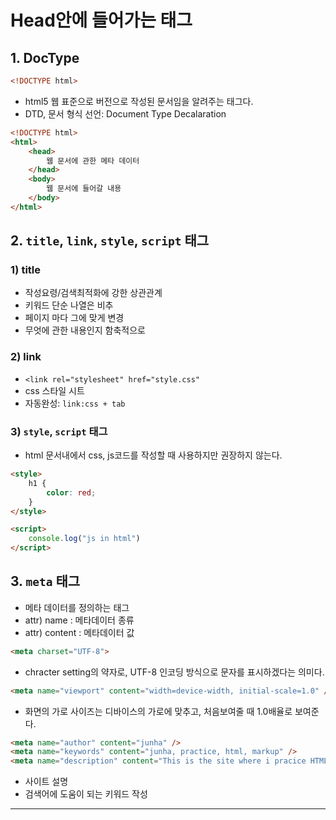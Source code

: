 # Head안에 들어가는 태그

## 1. DocType

```html
<!DOCTYPE html>
```
-   html5 웹 표준으로 버전으로 작성된 문서임을 알려주는 태그다.
-   DTD, 문서 형식 선언: Document Type Decalaration

```html
<!DOCTYPE html>
<html>
    <head>
        웹 문서에 관한 메타 데이터
    </head>
    <body>
        웹 문서에 들어갈 내용
    </body>
</html>
```

## 2. `title`, `link`, `style`, `script` 태그

### 1) title

-   작성요령/검색최적화에 강한 상관관계
-   키워드 단순 나열은 비추
-   페이지 마다 그에 맞게 변경
-   무엇에 관한 내용인지 함축적으로

### 2) link

-   `<link rel="stylesheet" href="style.css" `
-   css 스타일 시트
-   자동완성: `link:css + tab`

### 3) `style`, `script` 태그

-   html 문서내에서 css, js코드를 작성할 때 사용하지만 권장하지 않는다.

```html
<style>
    h1 {
        color: red;
    }
</style>

<script>
    console.log("js in html")
</script>
```

## 3. `meta` 태그
- 메타 데이터를 정의하는 태그
-   attr) name : 메타데이터 종류
-   attr) content : 메타데이터 값

```html
<meta charset="UTF-8">
```

- chracter setting의 약자로, UTF-8 인코딩 방식으로 문자를 표시하겠다는 의미다.

```html
<meta name="viewport" content="width=device-width, initial-scale=1.0" />
```

- 화면의 가로 사이즈는 디바이스의 가로에 맞추고, 처음보여줄 때 1.0배율로 보여준다.

```html
<meta name="author" content="junha" />
<meta name="keywords" content="junha, practice, html, markup" />
<meta name="description" content="This is the site where i pracice HTML " />
```

-   사이트 설명
-   검색어에 도움이 되는 키워드 작성

---